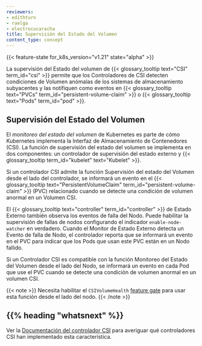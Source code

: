 ```yaml
---
reviewers:
- edithturn
- raelga
- electrocucaracha
title: Supervisión del Estado del Volumen
content_type: concept
---
```


<!-- overview -->

{{< feature-state for_k8s_version="v1.21" state="alpha" >}}

La supervisión del Estado del volumen de {{< glossary_tooltip text="CSI" term_id="csi" >}}  permite que los Controladores de CSI detecten condiciones de Volumen anómalas de los sistemas de almacenamiento subyacentes y las notifiquen como eventos en {{< glossary_tooltip text="PVCs" term_id="persistent-volume-claim" >}} o {{< glossary_tooltip text="Pods" term_id="pod" >}}.



<!-- body -->

## Supervisión del Estado del Volumen

El _monitoreo del estado del volumen_ de Kubernetes es parte de cómo Kubernetes implementa la Interfaz de Almacenamiento de Contenedores (CSI). La función de supervisión del estado del volumen se implementa en dos componentes: un controlador de supervisión del estado externo y {{< glossary_tooltip term_id="kubelet" text="Kubelet" >}}.

Si un controlador CSI admite la función Supervisión del estado del Volumen desde el lado del controlador, se informará un evento en el {{< glossary_tooltip text="PersistentVolumeClaim" term_id="persistent-volume-claim" >}} (PVC) relacionado cuando se detecte una condición de volumen anormal en un Volumen CSI.

El {{< glossary_tooltip text="controller" term_id="controller" >}} de Estado Externo también observa los eventos de falla del Nodo. Puede habilitar la supervisión de fallas de nodos configurando el indicador `enable-node-watcher` en verdadero. Cuando el Monitor de Estado Externo detecta un Evento de falla de Nodo, el controlador reporta que se informará un evento en el PVC para indicar que los Pods que usan este PVC están en un Nodo fallido.

Si un Controlador CSI es compatible con la función Monitoreo del Estado del Volumen desde el lado del Nodo, se informará un evento en cada Pod que use el PVC cuando se detecte una condición de volumen anormal en un volumen CSI.

{{< note >}}
Necesita habilitar el `CSIVolumeHealth` [feature gate](/docs/reference/command-line-tools-reference/feature-gates/) para usar esta función desde el lado del nodo.
{{< /note >}}

## {{% heading "whatsnext" %}}

Ver la [Documentación del controlador CSI](https://kubernetes-csi.github.io/docs/drivers.html) para averiguar qué controladores CSI han implementado esta característica.
